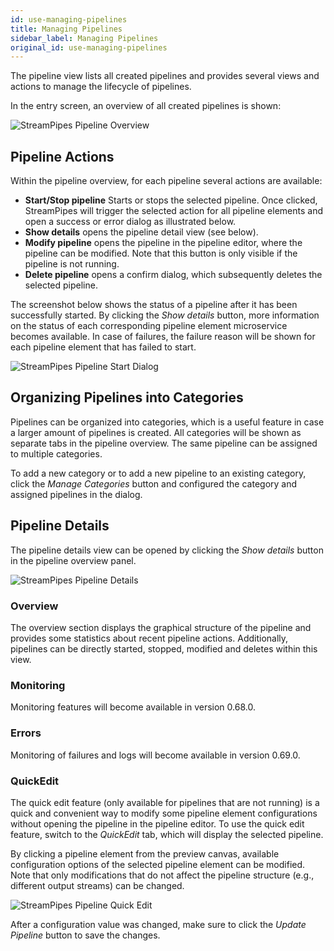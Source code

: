 ```yaml
---
id: use-managing-pipelines
title: Managing Pipelines
sidebar_label: Managing Pipelines
original_id: use-managing-pipelines
---
```


The pipeline view lists all created pipelines and provides several views and actions to manage the lifecycle of pipelines.

In the entry screen, an overview of all created pipelines is shown:

<img class="docs-image" src="/docs/img/03_use-managing-pipelines/01_pipeline-overview.png" alt="StreamPipes Pipeline Overview"/>

## Pipeline Actions
Within the pipeline overview, for each pipeline several actions are available:
* **Start/Stop pipeline** Starts or stops the selected pipeline. Once clicked, StreamPipes will trigger the selected action for all pipeline elements and open a success or error dialog as illustrated below.
* **Show details** opens the pipeline detail view (see below).  
* **Modify pipeline** opens the pipeline in the pipeline editor, where the pipeline can be modified. Note that this button is only visible if the pipeline is not running.
* **Delete pipeline** opens a confirm dialog, which subsequently deletes the selected pipeline.

The screenshot below shows the status of a pipeline after it has been successfully started. By clicking the _Show details_ button, more information on the status of each corresponding pipeline element microservice becomes available. In case of failures, the failure reason will be shown for each pipeline element that has failed to start.

<img class="docs-image" src="/docs/img/03_use-managing-pipelines/02_pipeline-start-dialog.png" alt="StreamPipes Pipeline Start Dialog"/>

## Organizing Pipelines into Categories
Pipelines can be organized into categories, which is a useful feature in case a larger amount of pipelines is created.
All categories will be shown as separate tabs in the pipeline overview. The same pipeline can be assigned to multiple categories.

To add a new category or to add a new pipeline to an existing category, click the _Manage Categories_ button and configured the category and assigned pipelines in the dialog.

## Pipeline Details
The pipeline details view can be opened by clicking the _Show details_ button in the pipeline overview panel.

<img class="docs-image" src="/docs/img/03_use-managing-pipelines/03_pipeline-details.png" alt="StreamPipes Pipeline Details"/>

### Overview
The overview section displays the graphical structure of the pipeline and provides some statistics about recent pipeline actions. Additionally, pipelines can be directly started, stopped, modified and deletes within this view.

### Monitoring
Monitoring features will become available in version 0.68.0.

### Errors
Monitoring of failures and logs will become available in version 0.69.0.

### QuickEdit
The quick edit feature (only available for pipelines that are not running) is a quick and convenient way to modify some pipeline element configurations without opening the pipeline in the pipeline editor.
To use the quick edit feature, switch to the _QuickEdit_ tab, which will display the selected pipeline.

By clicking a pipeline element from the preview canvas, available configuration options of the selected pipeline element can be modified. Note that only modifications that do not affect the pipeline structure (e.g., different output streams) can be changed.

<img class="docs-image" src="/docs/img/03_use-managing-pipelines/04_pipeline-quick-edit.png" alt="StreamPipes Pipeline Quick Edit"/>

After a configuration value was changed, make sure to click the _Update Pipeline_ button to save the changes.

